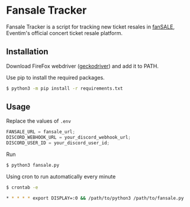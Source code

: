 # Fansale Tracker

Fansale Tracker is a script for tracking new ticket resales in [fanSALE](https://www.fansale.de/fansale/), Eventim's official concert ticket resale platform.

## Installation

Download FireFox webdriver ([geckodriver](https://github.com/mozilla/geckodriver/releasesk)) and add it to PATH.

Use pip to install the required packages.

```sh
$ python3 -m pip install -r requirements.txt
```

## Usage

Replace the values of `.env`

```jsx
FANSALE_URL = fansale_url;
DISCORD_WEBHOOK_URL = your_discord_webhook_url;
DISCORD_USER_ID = your_discord_user_id;
```

Run

```sh
$ python3 fansale.py
```

Using cron to run automatically every minute

```sh
$ crontab -e
```

```sh
* * * * * export DISPLAY=:0 && /path/to/python3 /path/to/fansale.py
```
